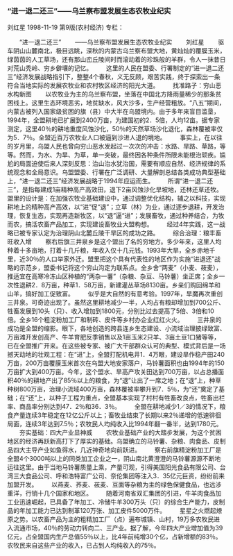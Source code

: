 ### “进一退二还三”——乌兰察布盟发展生态农牧业纪实
刘红星
1998-11-19
第9版(农村经济)
专栏：

　　“进一退二还三”
　　——乌兰察布盟发展生态农牧业纪实
　　刘红星
　　驱车阴山山麓南北，极目远眺，深秋的内蒙古乌兰察布盟大地，黄灿灿的覆膜玉米，绿茵茵的人工草场，还有那山峦丘陵间时而滚动着的珍珠般的羊群，令人一抹昔日对荒山秃岭、穷乡僻壤的记忆。
　　这里的人民在盟委、行署制定的“进一退二还三”经济发展战略指引下，整整4个春秋，义无反顾，艰苦实践，终于探索出一条符合当地实际的发展农牧业和农村牧区经济的阳光大道。
　　找准路子：穷山恶水构新图
　　以农牧业为主的乌兰察布盟，坐落在中国北方降雨量稀少的那条贫困线上。这里生态环境恶劣，地贫缺水，风大沙多，生产经营粗放。“八五”期间，内蒙古被列入国家级贫困的旗（县）中大半在乌盟境内。由于多年来盲目滥垦，1994年，全盟耕地已扩展到2400万亩，为建国初的2．5倍，人均12亩。据专家测定，这里40％的耕地重度风蚀沙化，50％的天然草场沙化退化，森林覆被率仅为5．7％。全盟近百万农牧业人口被逼到沙进人退的境地。
　　事实上，在以往的岁月里，乌盟人民也曾向穷山恶水发起过一次次的冲击：水路、旱路、草路，等等。然而，为水、为旱、为草，单一突破，最终因各种条件所限未能根治顽疾。尴尬的局面迫使后来人深刻反思：治山治水犹治国，需要有顺应自然、经济规律的系统观念和全局意识。乌盟盟委、行署在广泛调研、大量解剖总结各类成功典型基础上，“进一退二还三”经济发展战略于1994年应运而生。
　　所谓“进一退二还三”，是指每建成1亩精种高产高效田，退下2亩风蚀沙化旱坡地，还林还草还牧。盟里的设计是：在加强农牧业基础建设中，通过调整优化结构，辅之以科技，实现耕地上的精种高产高效，以“进”促“退”；立草（林）为业，通过逐步退耕，开发治理，恢复生态，实现再造新牧区，以“退”逼“进”；发展畜牧，通过种养结合，为牧而农，搞活农畜产品加工，实现建设畜牧业大盟构想。
　　经过4年实践，这一战略已被专家认定为治理阴山北麓丘陵干旱区的成功之路。
　　综合治理：粮丰畜旺收入增
　　察右后旗三井泉乡是这个盟出了名的穷地方。多少年来，这里人均种着十多亩地，打着十几斤粮，年收入仅十几元钱。1993年大旱，全乡赤地千里，近30％的人口举家外迁。盟里把这个具有代表性的地区作为实施“进退还”战略的示范乡，盟委书记将这个穷山沟定为联系点。全乡舍“两麦”（小麦、莜麦），推适宜在高寒冷冻山区种植的“两杂一薯”（杂粮、杂豆、马铃薯）坐正席；全乡一次性退耕2．8万亩，种草1．58万亩，新建灌丛草场8130亩。乡亲们购回绵羊和山羊，搞好加工促致富。
　　似乎是大自然的有意考验。1997年，旱魔再次重创三井泉。可奇迹出现了。虽然这里耕地减少一半，人均占有粮却增加到700公斤、牲畜发展到10头（只）、收入增加到1800元，分别比过去提高了5倍、3倍和10倍。全乡16个粗淀粉加工厂和制砖、皮件等乡村办企业红红火火。
　　三井泉的成功是全盟的缩影。眼下，各地创造的跨县连乡生态建设、小流域治理披绿致富、万亩滩开发创高产、牛羊育肥反季销售以及1亩玉米2只羊、3亩土豆1口猪等等，已在全盟推广开来。在这些被专家、被广大干部群众认可的典型、模式背后是一场撼天动地的壮观工程：在“进”上，全盟打配机电井1．4万眼，建设旱作稳产田240万亩，200万亩覆膜玉米首次在乌盟大地安家落户，马铃薯面积也由1994年的150万亩扩大到400万亩。今年，这个盟水、旱高产攻关田达到700万亩，以占总播面积40％的耕地产出了85％以上的粮食，为“退”让出了一席之地；在“退”上，种草种树800万亩，治理小流域400万亩，森林覆被率攀升到7．5％，为“还”奠定了基础；在“还”上，以种子工程为重点，全盟基本实现了村村有牲畜改良点，牲畜出栏率、商品率分别达到47．2％和36．3％。
　　全盟在耕地减少1／3的情况下，粮食产量连续3年稳定在12亿公斤以上；畜牧业结束了长期以来2％递增的低速徘徊局面，连续3年达到7.5％；农牧民人均纯收入比1994年翻一番半，达到1780元。
　　夯实基础：四大产业显神威
　　农牧业基础产业的大踏步发展，为这个贫困地区的经济再跃新高打下了厚实的基础。乌盟确立的马铃薯、杂粮、肉食品、皮制品四大主导产业如鱼得水，几近神奇地向前跃进。
　　察右前旗精淀粉加工厂是全盟4个3000吨以上的同类加工企业之一，阴山南北黄澄澄的马铃薯源源不断地运往这里。由于当地马铃薯质量上乘，产量可观，引得美国阳光食品有限公司、台湾三大食品公司、呼和浩特富广公司、奈伦集团等注入3．35亿元巨资，纷纷前来加盟开发。
　　以燕麦、荞麦、莜麦、豆面等杂粮为主的绿色保健食品，也远涉重洋，行销十几个国家和地区。
　　随着河南省双汇集团的引进，牛羊肉食品加工业迅速崛起，已具备了年加工、冷储牛羊300万头（只）的综合生产能力，皮制品的年加工能力已达到制革120万张、加工皮件5000万件。
　　星星之火燃起燎原之势。以农畜产品为主的粗精加工厂（点）遍布城镇、山村，19万多农牧民进入流通市场，40％的劳动力转向二、三产业。据了解，今年四大产业增加值为39亿元，占全盟国内生产总值55％以上，比4年前纯增30个亿，占新增额的83％。农牧民来自这些产业的收入，已占到人均纯收入的75％。
